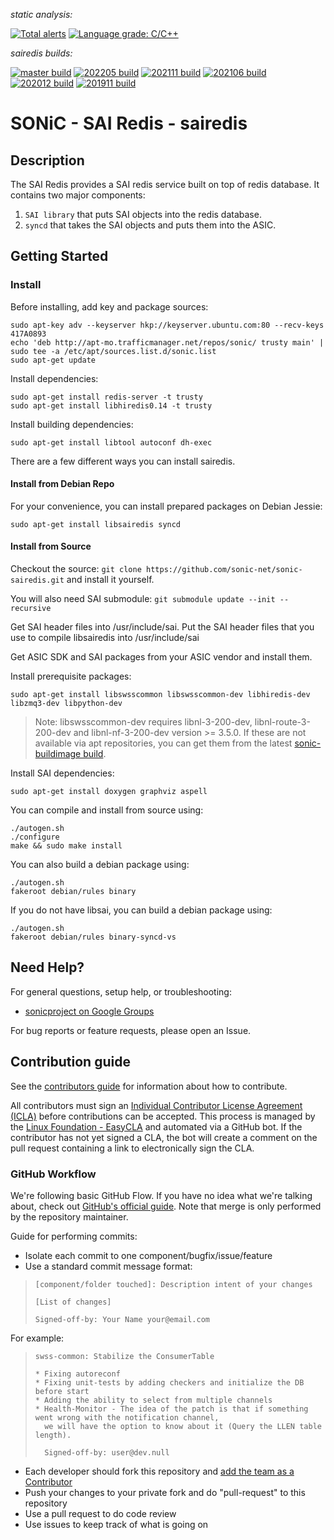 *static analysis:*

[![Total alerts](https://img.shields.io/lgtm/alerts/g/sonic-net/sonic-sairedis.svg?logo=lgtm&logoWidth=18)](https://lgtm.com/projects/g/sonic-net/sonic-sairedis/alerts/)
[![Language grade: C/C++](https://img.shields.io/lgtm/grade/cpp/g/sonic-net/sonic-sairedis.svg?logo=lgtm&logoWidth=18)](https://lgtm.com/projects/g/sonic-net/sonic-sairedis/context:cpp)

*sairedis builds:*

[![master build](https://dev.azure.com/mssonic/build/_apis/build/status/Azure.sonic-sairedis?branchName=master&label=master)](https://dev.azure.com/mssonic/build/_build/latest?definitionId=12&branchName=master)
[![202205 build](https://dev.azure.com/mssonic/build/_apis/build/status/Azure.sonic-sairedis?branchName=202205&label=202205)](https://dev.azure.com/mssonic/build/_build/latest?definitionId=12&branchName=202205)
[![202111 build](https://dev.azure.com/mssonic/build/_apis/build/status/Azure.sonic-sairedis?branchName=202111&label=202111)](https://dev.azure.com/mssonic/build/_build/latest?definitionId=12&branchName=202111)
[![202106 build](https://dev.azure.com/mssonic/build/_apis/build/status/Azure.sonic-sairedis?branchName=202106&label=202106)](https://dev.azure.com/mssonic/build/_build/latest?definitionId=12&branchName=202106)
[![202012 build](https://dev.azure.com/mssonic/build/_apis/build/status/Azure.sonic-sairedis?branchName=202012&label=202012)](https://dev.azure.com/mssonic/build/_build/latest?definitionId=12&branchName=202012)
[![201911 build](https://dev.azure.com/mssonic/build/_apis/build/status/Azure.sonic-sairedis?branchName=201911&label=201911)](https://dev.azure.com/mssonic/build/_build/latest?definitionId=12&branchName=201911)

# SONiC - SAI Redis - sairedis

## Description

The SAI Redis provides a SAI redis service built on top of redis database. It contains two major components:

1) `SAI library` that puts SAI objects into the redis database.
2) `syncd` that takes the SAI objects and puts them into the ASIC.

## Getting Started

### Install

Before installing, add key and package sources:

    sudo apt-key adv --keyserver hkp://keyserver.ubuntu.com:80 --recv-keys 417A0893
    echo 'deb http://apt-mo.trafficmanager.net/repos/sonic/ trusty main' | sudo tee -a /etc/apt/sources.list.d/sonic.list
    sudo apt-get update

Install dependencies:

    sudo apt-get install redis-server -t trusty
    sudo apt-get install libhiredis0.14 -t trusty

Install building dependencies:

    sudo apt-get install libtool autoconf dh-exec

There are a few different ways you can install sairedis.

#### Install from Debian Repo

For your convenience, you can install prepared packages on Debian Jessie:

    sudo apt-get install libsairedis syncd

#### Install from Source

Checkout the source: `git clone https://github.com/sonic-net/sonic-sairedis.git` and install it yourself.

You will also need SAI submodule: `git submodule update --init --recursive`

Get SAI header files into /usr/include/sai. Put the SAI header files that you use to compile
libsairedis into /usr/include/sai

Get ASIC SDK and SAI packages from your ASIC vendor and install them.

Install prerequisite packages:

    sudo apt-get install libswsscommon libswsscommon-dev libhiredis-dev libzmq3-dev libpython-dev

> Note: libswsscommon-dev requires libnl-3-200-dev, libnl-route-3-200-dev and libnl-nf-3-200-dev version >= 3.5.0. If these are not available via apt repositories, you can get them from the latest [sonic-buildimage build](https://sonic-build.azurewebsites.net/api/sonic/artifacts?branchName=master&platform=vs&format=zip&target=target%2Fdebs%2Fbuster).

Install SAI dependencies:

    sudo apt-get install doxygen graphviz aspell

You can compile and install from source using:

    ./autogen.sh
    ./configure
    make && sudo make install

You can also build a debian package using:

    ./autogen.sh
    fakeroot debian/rules binary

If you do not have libsai, you can build a debian package using:

    ./autogen.sh
    fakeroot debian/rules binary-syncd-vs

## Need Help?

For general questions, setup help, or troubleshooting:

- [sonicproject on Google Groups](https://groups.google.com/g/sonicproject)

For bug reports or feature requests, please open an Issue.

## Contribution guide

See the [contributors guide](https://github.com/sonic-net/SONiC/wiki/Becoming-a-contributor) for information about how to contribute.

All contributors must sign an [Individual Contributor License Agreement (ICLA)](https://docs.linuxfoundation.org/lfx/easycla/v2-current/contributors/individual-contributor) before contributions can be accepted. This process is managed by the [Linux Foundation - EasyCLA](https://easycla.lfx.linuxfoundation.org/) and automated
via a GitHub bot. If the contributor has not yet signed a CLA, the bot will create a comment on the pull request containing a link to electronically sign the CLA.

### GitHub Workflow

We're following basic GitHub Flow. If you have no idea what we're talking about, check out [GitHub's official guide](https://guides.github.com/introduction/flow/). Note that merge is only performed by the repository maintainer.

Guide for performing commits:

* Isolate each commit to one component/bugfix/issue/feature
* Use a standard commit message format:

>     [component/folder touched]: Description intent of your changes
>
>     [List of changes]
>
> 	  Signed-off-by: Your Name your@email.com

For example:

>     swss-common: Stabilize the ConsumerTable
>
>     * Fixing autoreconf
>     * Fixing unit-tests by adding checkers and initialize the DB before start
>     * Adding the ability to select from multiple channels
>     * Health-Monitor - The idea of the patch is that if something went wrong with the notification channel,
>       we will have the option to know about it (Query the LLEN table length).
>
>       Signed-off-by: user@dev.null


* Each developer should fork this repository and [add the team as a Contributor](https://help.github.com/articles/adding-collaborators-to-a-personal-repository)
* Push your changes to your private fork and do "pull-request" to this repository
* Use a pull request to do code review
* Use issues to keep track of what is going on
